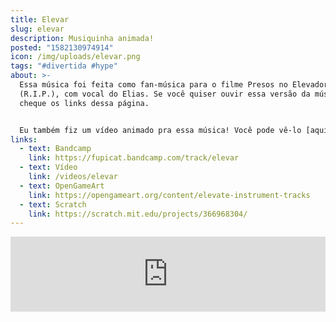 ```yaml
---
title: Elevar
slug: elevar
description: Musiquinha animada!
posted: "1582130974914"
icon: /img/uploads/elevar.png
tags: "#divertida #hype"
about: >-
  Essa música foi feita como fan-música para o filme Presos no Elevador
  (R.I.P.), com vocal do Elias. Se você quiser ouvir essa versão da música
  cheque os links dessa página.


  Eu também fiz um vídeo animado pra essa música! Você pode vê-lo [aqui](/videos/elevar)!
links:
  - text: Bandcamp
    link: https://fupicat.bandcamp.com/track/elevar
  - text: Vídeo
    link: /videos/elevar
  - text: OpenGameArt
    link: https://opengameart.org/content/elevate-instrument-tracks
  - text: Scratch
    link: https://scratch.mit.edu/projects/366968304/
---
```

<iframe style="border: 0; width: 100%; max-width: 700px; margin: auto; height: 120px;" src="https://bandcamp.com/EmbeddedPlayer/track=3463496024/size=large/bgcol=ffffff/linkcol=0687f5/tracklist=false/artwork=small/transparent=true/" seamless><a href="https://fupicat.bandcamp.com/track/elevar">Elevar by fupicat</a></iframe>